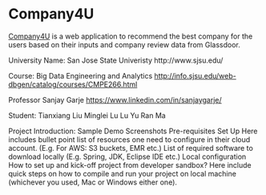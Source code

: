 # Company4U
<html>
  <body>
    <p><a href="http://spring-crm-1.us-east-1.elasticbeanstalk.com/customer/list" rel="nofollow">Company4U</a> is a web application to recommend the best company for the users based on their inputs and company review data from Glassdoor.</p>
  </body>
</html>
University Name: San Jose State Univeristy http://www.sjsu.edu/ 

Course: Big Data Engineering and Analytics http://info.sjsu.edu/web-dbgen/catalog/courses/CMPE266.html

Professor Sanjay Garje https://www.linkedin.com/in/sanjaygarje/

Student: Tianxiang Liu
         Minglei Lu
         Lu Yu
         Ran Ma
         
Project Introduction: 
Sample Demo Screenshots
Pre-requisites Set Up
Here includes bullet point list of resources one need to configure in their cloud account. (E.g. For AWS: S3 buckets, EMR etc.)
List of required software to download locally (E.g. Spring, JDK, Eclipse IDE etc.)
Local configuration
How to set up and kick-off project from developer sandbox?
Here include quick steps on how to compile and run your project on local machine (whichever you used, Mac or Windows either one).
